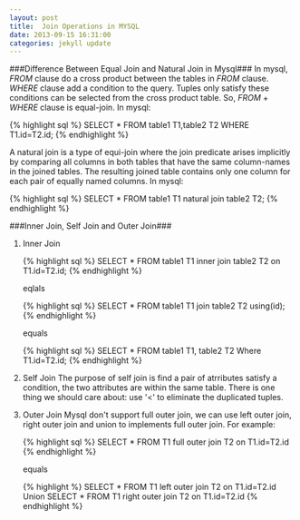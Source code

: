 ```yaml
---
layout: post
title:  Join Operations in MYSQL
date: 2013-09-15 16:31:00
categories: jekyll update
---
```


###Difference Between Equal Join and Natural Join in Mysql###
In mysql, *FROM* clause do a cross product between the tables in *FROM* clause. *WHERE* clause add a condition to the query. Tuples only satisfy these conditions can be selected from the cross product table. So, *FROM* \+ *WHERE* clause is equal-join. In mysql:

{% highlight sql %}
SELECT *
FROM table1 T1,table2 T2
WHERE T1.id=T2.id;
{% endhighlight %}

A natural join is a type of equi-join where the join predicate arises implicitly by comparing all columns in both tables that have the same column-names in the joined tables. The resulting joined table contains only one column for each pair of equally named columns. In mysql:

{% highlight sql %}
SELECT *
FROM table1 T1 natural join table2 T2;
{% endhighlight %}

###Inner Join, Self Join and Outer Join###
1.  Inner Join

    {% highlight sql %}
    SELECT *
    FROM table1 T1 inner join  table2 T2
    on T1.id=T2.id;
    {% endhighlight %}

    eqlals

    {% highlight sql %}
    SELECT *
    FROM table1 T1 join  table2 T2 using(id);
    {% endhighlight %}

    equals

    {% highlight sql %}
    SELECT *
    FROM table1 T1, table2 T2
    Where T1.id=T2.id;
    {% endhighlight %}

2.  Self Join
    The purpose of self join is find a pair of atrributes satisfy a condition, the two attributes are within the same table. There is one thing we should care about: use '<' to eliminate the duplicated tuples.

3.  Outer Join
    Mysql don't support full outer join, we can use left outer join, right outer join and union to implements full outer join. For example:

    {% highlight sql %}
    SELECT *
    FROM T1 full outer join T2 on T1.id=T2.id
    {% endhighlight %}

    equals

    {% highlight %}
    SELECT *
    FROM T1 left outer join T2 on T1.id=T2.id
    Union
    SELECT *
    FROM T1 right outer join T2 on T1.id=T2.id
    {% endhighlight %}

